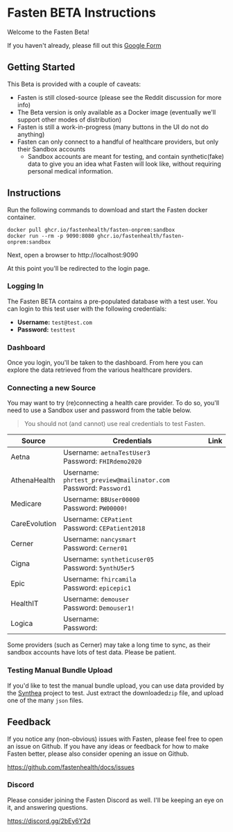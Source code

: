# Fasten BETA Instructions

Welcome to the Fasten Beta!

If you haven't already, please fill out this [Google Form](https://forms.gle/SNsYX9BNMXB6TuTw6)

## Getting Started

This Beta is provided with a couple of caveats:

- Fasten is still closed-source (please see the Reddit discussion for more info)
- The Beta version is only available as a Docker image (eventually we'll support other modes of distribution)
- Fasten is still a work-in-progress (many buttons in the UI do not do anything)
- Fasten can only connect to a handful of healthcare providers, but only their Sandbox accounts
	- Sandbox accounts are meant for testing, and contain synthetic(fake) data to give you an idea what Fasten will look like, without requiring personal medical information. 

## Instructions

Run the following commands to download and start the Fasten docker container.
```
docker pull ghcr.io/fastenhealth/fasten-onprem:sandbox 
docker run --rm -p 9090:8080 ghcr.io/fastenhealth/fasten-onprem:sandbox 
```

Next, open a browser to http://localhost:9090

At this point you'll be redirected to the login page. 

### Logging In

The Fasten BETA contains a pre-populated database with a test user.
You can login to this test user with the following credentials:

- **Username:** `test@test.com`
- **Password:** `testtest`

### Dashboard

Once you login, you'll be taken to the dashboard. 
From here you can explore the data retrieved from the various healthcare providers.


### Connecting a new Source
You may want to try (re)connecting a health care provider.
To do so, you'll need to use a Sandbox user and password from the table below.

> You should not (and cannot) use real credentials to test Fasten. 

| Source | Credentials | Link |
| --- | --- | ---  | 
| Aetna | Username: `aetnaTestUser3` <br>Password: `FHIRdemo2020` | 
| AthenaHealth | Username: `phrtest_preview@mailinator.com` <br>Password: `Password1` | 
| Medicare | Username: `BBUser00000` <br>Password: `PW00000!` |
| CareEvolution | Username: `CEPatient` <br>Password: `CEPatient2018` |
| Cerner | Username: `nancysmart` <br>Password: `Cerner01` |
| Cigna | Username: `syntheticuser05` <br>Password: `5ynthU5er5` |
| Epic | Username: `fhircamila` <br>Password: `epicepic1` |
| HealthIT | Username: `demouser` <br>Password: `Demouser1!` |
| Logica | Username: <br>Password: |

Some providers (such as Cerner) may take a long time to sync, as their sandbox accounts have lots of test data. Please be patient. 

### Testing Manual Bundle Upload

If you'd like to test the manual bundle upload, you can use data provided by the [Synthea](https://synthetichealth.github.io/synthea-sample-data/downloads/synthea_sample_data_fhir_r4_sep2019.zip) project to test. 
Just extract the downloaded`zip` file, and upload one of the many `json`  files. 


## Feedback

If you notice any (non-obvious) issues with Fasten, please feel free to open an issue on Github. 
If you have any ideas or feedback for how to make Fasten better, please also consider opening an issue on Github. 

https://github.com/fastenhealth/docs/issues

### Discord
Please consider joining the Fasten Discord as well. I'll be keeping an eye on it, and answering questions. 

https://discord.gg/2bEy6Y2d

